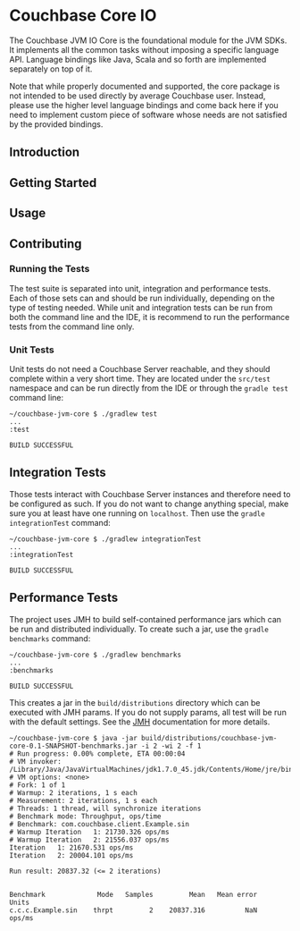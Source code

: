 # Couchbase Core IO

The Couchbase JVM IO Core is the foundational module for the JVM SDKs. It implements all the common tasks without
imposing a specific language API. Language bindings like Java, Scala and so forth are implemented separately on top
of it.

Note that while properly documented and supported, the core package is not intended to be used directly by average
Couchbase user. Instead, please use the higher level language bindings and come back here if you need to implement
custom piece of software whose needs are not satisfied by the provided bindings.

## Introduction

## Getting Started

## Usage

## Contributing

### Running the Tests
The test suite is separated into unit, integration and performance tests. Each of those sets can and should be run
individually, depending on the type of testing needed. While unit and integration tests can be run from both the
command line and the IDE, it is recommend to run the performance tests from the command line only.

### Unit Tests
Unit tests do not need a Couchbase Server reachable, and they should complete within a very short time. They are
located under the `src/test` namespace and can be run directly from the IDE or through the `gradle test` command line:

```
~/couchbase-jvm-core $ ./gradlew test
...
:test

BUILD SUCCESSFUL
```

## Integration Tests
Those tests interact with Couchbase Server instances and therefore need to be configured as such. If you do not want
to change anything special, make sure you at least have one running on `localhost`. Then use the `gradle integrationTest`
command:

```
~/couchbase-jvm-core $ ./gradlew integrationTest
...
:integrationTest

BUILD SUCCESSFUL
```

## Performance Tests
The project uses JMH to build self-contained performance jars which can be run and distributed individually. To create
such a jar, use the `gradle benchmarks` command:

```
~/couchbase-jvm-core $ ./gradlew benchmarks
...
:benchmarks

BUILD SUCCESSFUL
```

This creates a jar in the `build/distributions` directory which can be executed with JMH params. If you do not supply
params, all test will be run with the default settings. See the [JMH](http://openjdk.java.net/projects/code-tools/jmh/)
documentation for more details.

```
~/couchbase-jvm-core $ java -jar build/distributions/couchbase-jvm-core-0.1-SNAPSHOT-benchmarks.jar -i 2 -wi 2 -f 1
# Run progress: 0.00% complete, ETA 00:00:04
# VM invoker: /Library/Java/JavaVirtualMachines/jdk1.7.0_45.jdk/Contents/Home/jre/bin/java
# VM options: <none>
# Fork: 1 of 1
# Warmup: 2 iterations, 1 s each
# Measurement: 2 iterations, 1 s each
# Threads: 1 thread, will synchronize iterations
# Benchmark mode: Throughput, ops/time
# Benchmark: com.couchbase.client.Example.sin
# Warmup Iteration   1: 21730.326 ops/ms
# Warmup Iteration   2: 21556.037 ops/ms
Iteration   1: 21670.531 ops/ms
Iteration   2: 20004.101 ops/ms

Run result: 20837.32 (<= 2 iterations)


Benchmark             Mode   Samples         Mean   Mean error    Units
c.c.c.Example.sin    thrpt         2    20837.316          NaN   ops/ms
```
